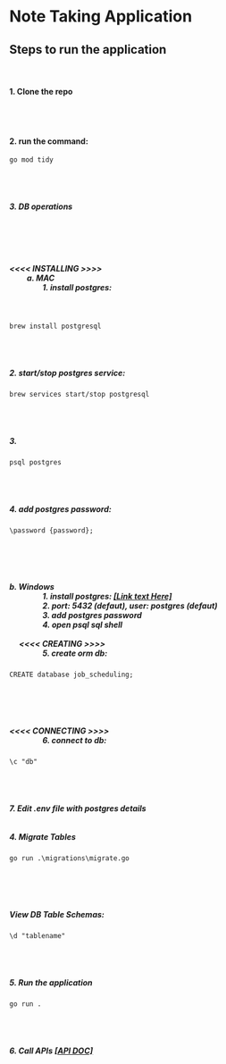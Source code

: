 <h1>Note Taking Application</h1>

<h2>Steps to run the application</h2>
<br />
<h4>1. Clone the repo</h4>
<br /><br />
<h4>2. run the command:</h4>

``` 
go mod tidy 
```

<br /><br />
<h5>3. DB operations</h5>
<br /><br />&emsp;
<h5>
  <<<< INSTALLING >>>> <br />&emsp;&emsp; a. MAC <br />&emsp;&emsp;&emsp;&emsp;
  1. install postgres:
</h5>
<br />

``` 
brew install postgresql 
```

<br />&emsp;&emsp;&emsp;&emsp;
<h5>2. start/stop postgres service:</h5>

``` 
brew services start/stop postgresql 
```

<br />&emsp;&emsp;&emsp;&emsp;
<h5>3.</h5>

``` 
psql postgres 
```

<br />&emsp;&emsp;&emsp;&emsp;
<h5>4. add postgres password:</h5>

``` 
\password {password}; 
```

<br /><br />&emsp;&emsp;
<h5>
  b. Windows <br />&emsp;&emsp;&emsp;&emsp; 1. install postgres:
  <!-- (https://www.postgresql.org/download/windows/) -->
  <a href="https://www.postgresql.org/download/windows/">[Link text Here]</a>
  <br />&emsp;&emsp;&emsp;&emsp; 2. port: 5432 (defaut), user: postgres (defaut)
  <br />&emsp;&emsp;&emsp;&emsp; 3. add postgres password
  <br />&emsp;&emsp;&emsp;&emsp; 4. open psql sql shell <br /><br />&emsp; <<<<
  CREATING >>>> <br />&emsp;&emsp;&emsp;&emsp; 5. create orm db:
</h5>

``` 
CREATE database job_scheduling; 
```

<br /><br />&emsp;
<h5><<<< CONNECTING >>>> <br />&emsp;&emsp;&emsp;&emsp; 6. connect to db:</h5>

``` 
\c "db" 
```

<br />&emsp;&emsp;&emsp;&emsp;
<h5>
  7. Edit .env file with postgres details <br /><br /><br />
  4. Migrate Tables
</h5>

``` 
go run .\migrations\migrate.go 
```

<br /><br />&emsp;
<h5>View DB Table Schemas:</h5>

``` 
\d "tablename" 
```

<br /><br />

<h5>5. Run the application</h5>

``` 
go run . 
```

<br /><br />
<h5>
  6. Call APIs
  <!-- https://docs.google.com/document/d/1yylvD4j20pHsJ7JqNsHjSVElq8S6DtAcmz9pSSjCIxg/edit?usp=sharing -->
  <a
    href="https://docs.google.com/document/d/1yylvD4j20pHsJ7JqNsHjSVElq8S6DtAcmz9pSSjCIxg/edit?usp=sharing"
    >[API DOC]</a
  >
</h5>
